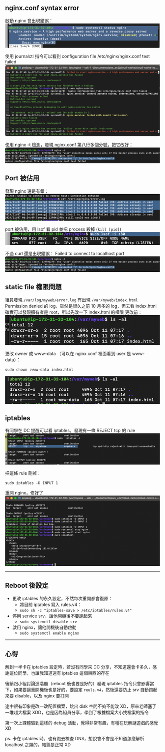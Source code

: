 ## nginx.conf syntax error

啟動 nginx 會出現錯誤：
![nginx_disabled](../attachment/week-09/nginx_disabled.png)

使用 journalctl 指令可以看到 configuration file /etc/nginx/nginx.conf test failed
![journalctl](../attachment/week-09/journalctl.png)

使用 nginx -t 檢測，發現 nginx.conf 第八行多個分號，把它改好：
![nginx_test](../attachment/week-09/nginx_test.png)

## Port 被佔用

發現 nginx 還是有錯：
![port_bind_failed](../attachment/week-09/port_bind_failed.png)

port 被佔用，用 lsof 看 pid 並把 process 殺掉 (`kill [pid]`)
![lsof](../attachment/week-09/lsof.png)

不過 curl 還是出現錯誤： Failed to connect to localhost port
![curl_fail](../attachment/week-09/curl_fail.png)

## static file 權限問題

組員發現 `/var/log/myweb/error.log` 有出現 `/var/myweb/index.html` Permission denied 的 log，雖然是很久之前 10 月多的 log，但去看 index.html 確實可以發現擁有者是 root，所以先改一下 index.html 的權限
更改前：
![before, owner is root](../attachment/week-09/before_indexhtml.png)

更改 owner 成 www-data （可以在 nginx.conf 裡面看到 user 是 www-data）：

```
sudo chown :www-data index.html
```

![after, owner is www:data](../attachment/week-09/after_indexhtml.png)

## iptables

有同學在 DC 提醒可以看 iptables，發現有一條 REJECT tcp 的 rule
![iptables](../attachment/week-09/iptables.png)

把這條 rule 刪掉：

```
sudo iptables -D INPUT 1
```

重開 nginx，修好了
![happy](../attachment/week-09/happy.png)

---

## Reboot 後設定

- 更改 iptables 的永久設定，不然每次重開都會復原：
  - 將目前 iptables 寫入 rules.v4：
  - `sudo sh -c "iptables-save > /etc/iptables/rules.v4"`
- 停用 service srv，讓他開機後不要跑起來
  - `sudo systemctl disable srv`
- 啟用 nginx，讓他開機後自動啟動
  - `sudo systemctl enable nginx`

---

## 心得

解到一半卡在 iptables 設定時，若沒有同學來 DC 分享，不知道還會卡多久，感謝這位同學，也讓我知道還有 iptables 這個東西的存在

後續跟小組討論進階題（reboot 後也要是好的）發現 iptables 指令只會影響當下，如果要讓重開機後也是好的，要設定 `reuls.v4`，然後還要防止 srv 自動跑起來要 disable，以及 nginx 要打開

途中很有印象是改一改配置檔案，跳出 disk 空間不夠不能改 XD，原來老師塞了一堆超大檔案 XDD，也是因為組員分享，學到了根據檔案大小找檔案的指令

第一次上課體驗到這樣的 debug 活動，覺得非常有趣，有種在玩解謎遊戲的感覺 XD

ps. 卡在 iptables 時，也有跑去檢查 DNS，想說會不會是不知道怎麼解析 localhost 之類的，結論是正常 XD
